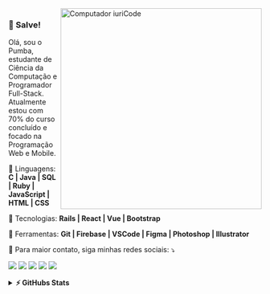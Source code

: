 <img src="https://raw.githubusercontent.com/MicaelliMedeiros/micaellimedeiros/master/image/computer-illustration.png" min-width="400px" max-width="400px" width="400px" align="right" alt="Computador iuriCode">

### 👋 Salve!

<p align="left"> 
  Olá, sou o Pumba, estudante de Ciência da Computação e Programador Full-Stack. Atualmente estou com 70% do curso concluído e focado na Programação Web e Mobile.
</p>

<p align="left">
  🦄 Linguagens: <strong> C | Java | SQL | Ruby | JavaScript | HTML | CSS </strong>
</p>

<p align="left">
  🚀 Tecnologias: <strong> Rails | React | Vue | Bootstrap </strong>
</p>

<p align="left">
  💼 Ferramentas: <strong> Git | Firebase | VSCode | Figma | Photoshop | Illustrator </strong>
</p>

<p align="left">
  💌 Para maior contato, siga minhas redes sociais: ⤵️
</p>

<p align="left">
  <a href="mailto:pauloaraujo@ufpi.edu.br" alt="Gmail">
  <img src="https://img.shields.io/badge/-Gmail-FF0000?style=flat-square&labelColor=FF0000&logo=gmail&logoColor=white&link=mailto:pauloaraujo@ufpi.edu.br" /></a>

  <a href="https://www.linkedin.com/in/pumba-dev/" alt="Linkedin">
  <img src="https://img.shields.io/badge/-Linkedin-0e76a8?style=flat-square&logo=Linkedin&logoColor=white&link=https://www.linkedin.com/in/pumba-dev/" /></a>

  <a href="https://api.whatsapp.com/send?phone=5598984264231" alt="WhatsApp">
  <img src="https://img.shields.io/badge/-WhatsApp-25d366?style=flat-square&labelColor=25d366&logo=whatsapp&logoColor=white&link=https://api.whatsapp.com/send?phone=5598984264231"/></a>

  <a href="https://www.facebook.com/dudu.paulo" alt="Facebook">
  <img src="https://img.shields.io/badge/-Facebook-3b5998?style=flat-square&labelColor=3b5998&logo=facebook&logoColor=white&link=https://www.facebook.com/dudu.paulo/"/></a>

  <a href="https://www.instagram.com/strogonothing" alt="Instagram">
  <img src="https://img.shields.io/badge/-Instagram-DF0174?style=flat-square&labelColor=DF0174&logo=instagram&logoColor=white&link=https://www.instagram.com/strogonothing/"/></a>
</p>  

<details>	
  <summary><b>⚡ GitHubs Stats</b></summary>
  <br />
  <div justify="space-between">
    <img align="center" width="400px" src="https://github-readme-stats.vercel.app/api/top-langs?username=pumba-dev&show_icons=true&locale=en&layout=compact&theme=tokyonight" alt="pumba-dev" /> 
    &nbsp; &nbsp; &nbsp; &nbsp;
    <img align="center" width="400px" src="https://github-readme-stats.vercel.app/api?username=pumba-dev&theme=tokyonight&show_icons=true" alt="pumba-dev" />
  </div>
</details>

